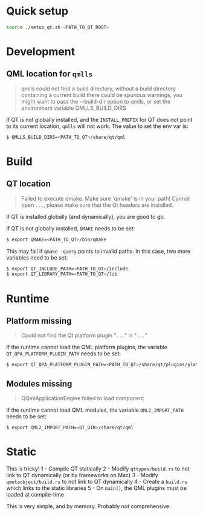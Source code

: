 # Quick setup

```bash
source ./setup_qt.sh <PATH_TO_QT_ROOT>
```

# Development

## QML location for `qmlls`
> qmlls could not find a build directory, without a build directory containing a current build there could be spurious warnings, you might want to pass the --build-dir <buildDir> option to qmlls, or set the environment variable QMLLS_BUILD_DIRS

If QT is not globally installed, and the `INSTALL_PREFIX` for QT does not point to its current location, `qmlls` will not work. The value to set the env var is:
```bash
$ QMLLS_BUILD_DIRS=<PATH_TO_QT>/share/qt/qml
```

# Build

## QT location
> Failed to execute qmake. Make sure 'qmake' is in your path!
> Cannot open `...`, please make sure that the Qt headers are installed.

If QT is installed globally (and dynamically), you are good to go.

If QT is not globally installed, `QMAKE` needs to be set:
```bash
$ export QMAKE=<PATH_TO_QT>/bin/qmake
```

This may fail if `qmake -query` points to invalid paths. In this case, two more variables need to be set:
```bash
$ export QT_INCLUDE_PATH=<PATH_TO_QT>/include
$ export QT_LIBRARY_PATH=<PATH_TO_QT>/lib
```

# Runtime

## Platform missing
> Could not find the Qt platform plugin "`...`" in "`...`"

If the runtime cannot load the QML platform plugins, the variable `QT_QPA_PLATFORM_PLUGIN_PATH` needs to be set:
```bash
$ export QT_QPA_PLATFORM_PLUGIN_PATH=<PATH_TO_QT>/share/qt/plugins/platforms
```

## Modules missing
> QQmlApplicationEngine failed to load component

If the runtime cannot load QML modules, the variable `QML2_IMPORT_PATH` needs to be set:
```bash
$ export QML2_IMPORT_PATH=<QT_DIR>/share/qt/qml
```

# Static

This is tricky!
1 - Compile QT statically
2 - Modify `qttypes/build.rs` to not link to QT dynamically (or by frameworks on Mac)
3 - Modify `qmetaobject/build.rs` to not link to QT dynamically
4 - Create a `build.rs` which links to the static libraries
5 - On `main()`, the QML plugins must be loaded at compile-time

This is very simple, and by memory. Probably not comprehensive.
